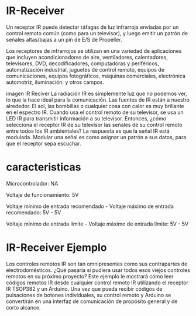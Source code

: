 # IR-Receiver

Un receptor IR puede detectar ráfagas de luz infrarroja enviadas por un control remoto común (como para un televisor), y luego emitir un patrón de señales altas/bajas a un pin de E/S de Propeller.

Los receptores de infrarrojos se utilizan en una variedad de aplicaciones que incluyen acondicionadores de aire, ventiladores, calentadores, televisores, DVD, decodificadores, computadoras y periféricos, automatización industrial, juguetes de control remoto, equipos de comunicaciones, equipos fotográficos, máquinas comerciales, electrónica automotriz, iluminación. y otros campos.

imagen IR Reciver 
La radiación IR es simplemente luz que no podemos ver, lo que la hace ideal para la comunicación. Las fuentes de IR están a nuestro alrededor. El sol, las bombillas o cualquier cosa con calor es muy brillante en el espectro IR. Cuando usa el control remoto de su televisor, se usa un LED IR para transmitir información a su televisor. Entonces, ¿cómo selecciona el receptor IR de su televisor las señales de su control remoto entre todos los IR ambientales? La respuesta es que la señal IR está modulada. Modular una señal es como asignar un patrón a sus datos, para que el receptor sepa escuchar.

# caracteristicas

Microcontrolador: NA

Voltaje de funcionamiento: 5V

Voltaje mínimo de entrada recomendado - Voltaje máximo de entrada recomendado: 5V - 5V

Voltaje mínimo de entrada límite - Voltaje máximo de entrada límite: 5V - 5V




# IR-Receiver Ejemplo

Los controles remotos IR son tan omnipresentes como sus contrapartes de electrodomésticos. ¿Qué pasaría si pudiera usar todos esos viejos controles remotos en su próximo proyecto? Este ejemplo le mostrará cómo leer códigos remotos IR desde cualquier control remoto IR utilizando el receptor IR TSOP382 y un Arduino. Una vez que pueda recibir códigos de pulsaciones de botones individuales, su control remoto y Arduino se convertirán en una interfaz de comunicación de propósito general y de corto alcance.
